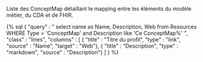 Liste des ConceptMap détaillant le mapping entre les éléments du modèle métier, du CDA et de FHIR.

{% sql {
    "query" : " select name as Name, Description, Web from Resources WHERE Type = 'ConceptMap' and Description like 'Ce ConceptMap%' ",
    "class" : "lines",
    "columns" : [
        { "title" : "Titre du profil", "type" : "link", "source" : "Name", "target" : "Web"},
        { "title" : "Description", "type" : "markdown", "source" : "Description"}
    ]
} %}
